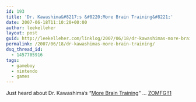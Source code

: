 ```yaml
---
id: 193
title: 'Dr. Kawashima&#8217;s &#8220;More Brain Training&#8221;'
date: 2007-06-18T11:10:20+00:00
author: leekelleher
layout: post
guid: http://leekelleher.com/linklog/2007/06/18/dr-kawashimas-more-brain-training/
permalink: /2007/06/18/dr-kawashimas-more-brain-training/
dsq_thread_id:
  - 1457705916
tags:
  - gameboy
  - nintendo
  - games
---
```

Just heard about Dr. Kawashima&#8217;s &#8220;[More Brain Training](http://www.touchgenerations.com/enGB/games/more_brain_training/overview_MBT.php)&#8221; &#8230; [ZOMFG!!1](http://www.urbandictionary.com/define.php?term=zomfg)
